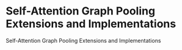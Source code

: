 # Self-Attention Graph Pooling Extensions and Implementations
 Self-Attention Graph Pooling Extensions and Implementations
